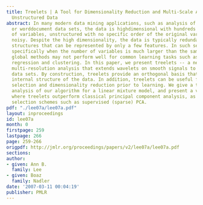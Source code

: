 ```yaml
---
title: Treelets | A Tool for Dimensionality Reduction and Multi-Scale Analysis of
  Unstructured Data
abstract: In many modern data mining applications, such as analysis of gene expression
  or worddocument data sets, the data is highdimensional with hundreds or even thousands
  of variables, unstructured with no specific order of the original variables, and
  noisy. Despite the high dimensionality, the data is typically redundant with underlying
  structures that can be represented by only a few features. In such settings and
  specifically when the number of variables is much larger than the sample size, standard
  global methods may not perform well for common learning tasks such as classification,
  regression and clustering. In this paper, we present treelets -- a new tool for
  multi-resolution analysis that extends wavelets on smooth signals to general unstructured
  data sets. By construction, treelets provide an orthogonal basis that reflects the
  internal structure of the data. In addition, treelets can be useful for feature
  selection and dimensionality reduction prior to learning. We give a theoretical
  analysis of our algorithm for a linear mixture model, and present a variety of situations
  where treelets outperform classical principal component analysis, as well as variable
  selection schemes such as supervised (sparse) PCA.
pdf: "./lee07a/lee07a.pdf"
layout: inproceedings
id: lee07a
month: 0
firstpage: 259
lastpage: 266
page: 259-266
origpdf: http://jmlr.org/proceedings/papers/v2/lee07a/lee07a.pdf
sections: 
author:
- given: Ann B.
  family: Lee
- given: Boaz
  family: Nadler
date: '2007-03-11 00:04:19'
publisher: PMLR
---
```

